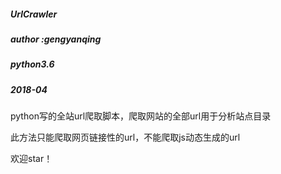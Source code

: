 ##### UrlCrawler
##### author :gengyanqing
##### python3.6
##### 2018-04

python写的全站url爬取脚本，爬取网站的全部url用于分析站点目录

此方法只能爬取网页链接性的url，不能爬取js动态生成的url

欢迎star！
